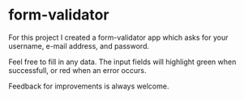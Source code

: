 # form-validator

For this project I created a form-validator app which asks for your username, e-mail address, and password.

Feel free to fill in any data. The input fields will highlight green when successfull, or red when an error occurs.

Feedback for improvements is always welcome. 
